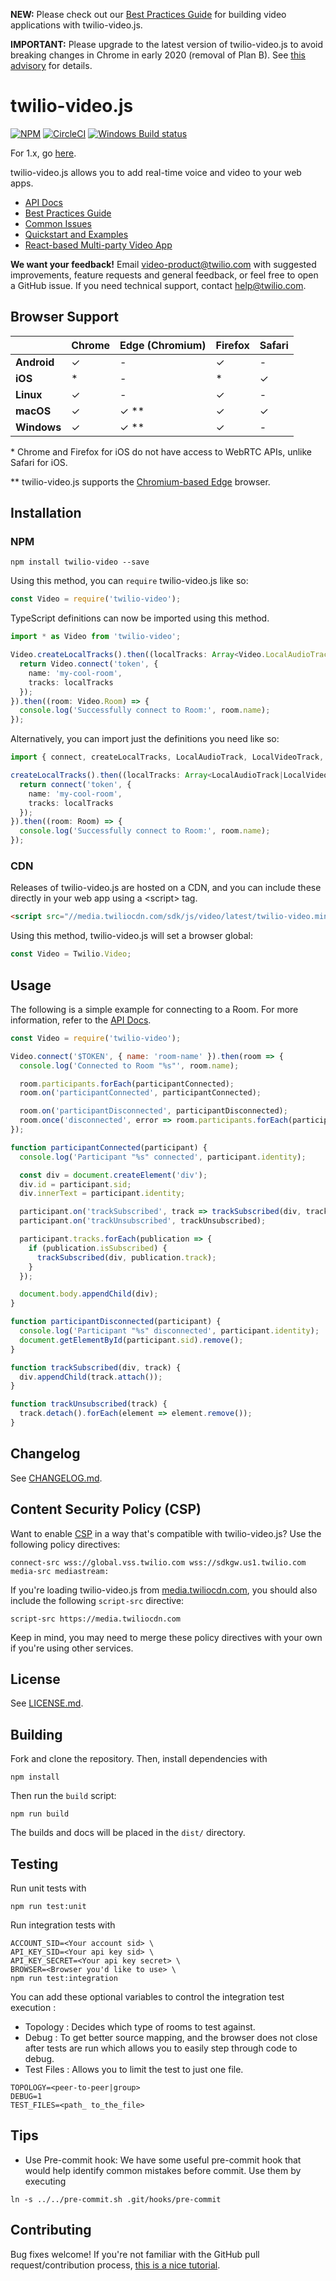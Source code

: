 **NEW:** Please check out our [Best Practices Guide](https://www.twilio.com/docs/video/build-js-video-application-recommendations-and-best-practices)
for building video applications with twilio-video.js.

**IMPORTANT:** Please upgrade to the latest version of twilio-video.js to avoid breaking changes in Chrome in early 2020 (removal of Plan B).
See [this advisory](https://support.twilio.com/hc/en-us/articles/360039098974-Upcoming-Breaking-Changes-in-Twilio-Video-JavaScript-SDK-Google-Chrome) for details.

twilio-video.js
===============

[![NPM](https://img.shields.io/npm/v/twilio-video.svg)](https://www.npmjs.com/package/twilio-video) [![CircleCI](https://circleci.com/gh/twilio/twilio-video.js/tree/master.svg?style=svg&circle-token=80e91c8284c21ff16d3003702e17b903c0b32f1d)](https://circleci.com/gh/twilio/twilio-video.js/tree/master) [![Windows Build status](https://ci.appveyor.com/api/projects/status/gi5cj6dpfudsqhtg?svg=true)](https://ci.appveyor.com/project/markandrus/twilio-video-js)

For 1.x, go [here](https://github.com/twilio/twilio-video.js/tree/support-1.x/).

twilio-video.js allows you to add real-time voice and video to your web apps.

* [API Docs](//media.twiliocdn.com/sdk/js/video/latest/docs)
* [Best Practices Guide](https://www.twilio.com/docs/video/build-js-video-application-recommendations-and-best-practices)
* [Common Issues](https://github.com/twilio/twilio-video.js/blob/master/COMMON_ISSUES.md)
* [Quickstart and Examples](//github.com/twilio/video-quickstart-js/tree/master)
* [React-based Multi-party Video App](https://github.com/twilio/twilio-video-app-react)

**We want your feedback!** Email
[video-product@twilio.com](mailto:video-product@twilio.com) with suggested
improvements, feature requests and general feedback, or feel free to open a
GitHub issue. If you need technical support, contact
[help@twilio.com](mailto:help@twilio.com).

Browser Support
---------------

|             | Chrome | Edge (Chromium) | Firefox | Safari |
| ------------|--------|-----------------|---------|--------|
| **Android** | ✓      | -               | ✓       | -      |
| **iOS**     | *      | -               | *       | ✓      |
| **Linux**   | ✓      | -               | ✓       | -      |
| **macOS**   | ✓      | ✓ **            | ✓       | ✓      |
| **Windows** | ✓      | ✓ **            | ✓       | -      |

\* Chrome and Firefox for iOS do not have access to WebRTC APIs, unlike Safari
for iOS.

\*\* twilio-video.js supports the [Chromium-based Edge](https://www.microsoftedgeinsider.com/) browser.

Installation
------------

### NPM

```
npm install twilio-video --save
```

Using this method, you can `require` twilio-video.js like so:

```js
const Video = require('twilio-video');
```

TypeScript definitions can now be imported using this method.

```ts
import * as Video from 'twilio-video';

Video.createLocalTracks().then((localTracks: Array<Video.LocalAudioTrack|Video.LocalVideoTrack>) => {
  return Video.connect('token', {
    name: 'my-cool-room',
    tracks: localTracks
  });
}).then((room: Video.Room) => {
  console.log('Successfully connect to Room:', room.name);
});
```

Alternatively, you can import just the definitions you need like so:

```ts
import { connect, createLocalTracks, LocalAudioTrack, LocalVideoTrack, Room } from 'twilio-video';

createLocalTracks().then((localTracks: Array<LocalAudioTrack|LocalVideoTrack>) => {
  return connect('token', {
    name: 'my-cool-room',
    tracks: localTracks
  });
}).then((room: Room) => {
  console.log('Successfully connect to Room:', room.name);
});
```

### CDN

Releases of twilio-video.js are hosted on a CDN, and you can include these
directly in your web app using a &lt;script&gt; tag.

```html
<script src="//media.twiliocdn.com/sdk/js/video/latest/twilio-video.min.js"></script>
```

Using this method, twilio-video.js will set a browser global:

```js
const Video = Twilio.Video;
```

Usage
-----

The following is a simple example for connecting to a Room. For more information, refer to the
[API Docs](//media.twiliocdn.com/sdk/js/video/latest/docs).

```js
const Video = require('twilio-video');

Video.connect('$TOKEN', { name: 'room-name' }).then(room => {
  console.log('Connected to Room "%s"', room.name);

  room.participants.forEach(participantConnected);
  room.on('participantConnected', participantConnected);

  room.on('participantDisconnected', participantDisconnected);
  room.once('disconnected', error => room.participants.forEach(participantDisconnected));
});

function participantConnected(participant) {
  console.log('Participant "%s" connected', participant.identity);

  const div = document.createElement('div');
  div.id = participant.sid;
  div.innerText = participant.identity;

  participant.on('trackSubscribed', track => trackSubscribed(div, track));
  participant.on('trackUnsubscribed', trackUnsubscribed);

  participant.tracks.forEach(publication => {
    if (publication.isSubscribed) {
      trackSubscribed(div, publication.track);
    }
  });

  document.body.appendChild(div);
}

function participantDisconnected(participant) {
  console.log('Participant "%s" disconnected', participant.identity);
  document.getElementById(participant.sid).remove();
}

function trackSubscribed(div, track) {
  div.appendChild(track.attach());
}

function trackUnsubscribed(track) {
  track.detach().forEach(element => element.remove());
}
```

Changelog
---------

See [CHANGELOG.md](https://github.com/twilio/twilio-video.js/blob/master/CHANGELOG.md).

Content Security Policy (CSP)
-----------------------------

Want to enable [CSP](https://developer.mozilla.org/en-US/docs/Web/HTTP/CSP) in a
way that's compatible with twilio-video.js? Use the following policy directives:

```
connect-src wss://global.vss.twilio.com wss://sdkgw.us1.twilio.com
media-src mediastream:
```

If you're loading twilio-video.js from [media.twiliocdn.com](https://media.twiliocdn.com),
you should also include the following `script-src` directive:

```
script-src https://media.twiliocdn.com
```

Keep in mind, you may need to merge these policy directives with your own if
you're using other services.

License
-------

See [LICENSE.md](https://github.com/twilio/twilio-video.js/blob/master/LICENSE.md).

Building
--------

Fork and clone the repository. Then, install dependencies with

```
npm install
```

Then run the `build` script:

```
npm run build
```

The builds and docs will be placed in the `dist/` directory.

Testing
-------

Run unit tests with

```
npm run test:unit
```

Run integration tests with

```
ACCOUNT_SID=<Your account sid> \
API_KEY_SID=<Your api key sid> \
API_KEY_SECRET=<Your api key secret> \
BROWSER=<Browser you'd like to use> \
npm run test:integration
```

You can add these optional variables to control the integration test execution :
- Topology : Decides which type of rooms to test against.
- Debug : To get better source mapping, and the browser does not close after tests are run which allows you to easily step through code to debug.
- Test Files : Allows you to limit the test to just one file.

```
TOPOLOGY=<peer-to-peer|group>
DEBUG=1
TEST_FILES=<path_ to_the_file>
```

Tips
----
- Use Pre-commit hook: We have some useful pre-commit hook that would help identify common mistakes before commit. Use them by executing
```
ln -s ../../pre-commit.sh .git/hooks/pre-commit
```

Contributing
------------

Bug fixes welcome! If you're not familiar with the GitHub pull
request/contribution process,
[this is a nice tutorial](https://gun.io/blog/how-to-github-fork-branch-and-pull-request/).
